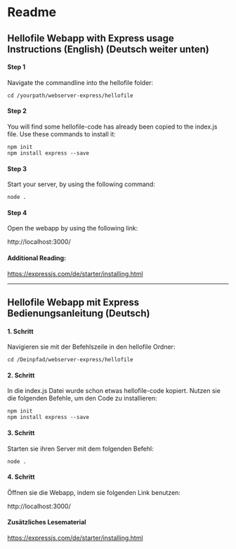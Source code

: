 # Readme

## Hellofile Webapp with Express usage Instructions (English) (Deutsch weiter unten)

#### Step 1

Navigate the commandline into the hellofile folder:

    cd /yourpath/webserver-express/hellofile

#### Step 2

You will find some hellofile-code has already been copied to the index.js file. Use these commands to install it:

    npm init  
    npm install express --save

#### Step 3

Start your server, by using the following command:

    node .

#### Step 4

Open the webapp by using the following link:

http://localhost:3000/

#### Additional Reading:

https://expressjs.com/de/starter/installing.html

---

## Hellofile Webapp mit Express Bedienungsanleitung (Deutsch)

#### 1. Schritt

Navigieren sie mit der Befehlszeile in den hellofile Ordner:

    cd /Deinpfad/webserver-express/hellofile

#### 2. Schritt

In die index.js Datei wurde schon etwas hellofile-code kopiert. Nutzen sie die folgenden Befehle, um den Code zu installieren:

    npm init  
    npm install express --save


#### 3. Schritt

Starten sie ihren Server mit dem folgenden Befehl:

    node .


#### 4. Schritt

Öffnen sie die Webapp, indem sie folgenden Link benutzen:

http://localhost:3000/

#### Zusätzliches Lesematerial

https://expressjs.com/de/starter/installing.html
